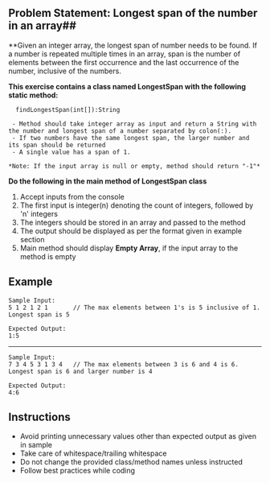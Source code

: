 ## Problem Statement: Longest span of the number in an array##

**Given an integer array, the longest span of number needs to be found. If 
a number is repeated multiple times in an array, span is the number of elements between 
the first occurrence and the last occurrence of the number, inclusive of the numbers. 

**This exercise contains a class named LongestSpan with the following static method:**

      findLongestSpan(int[]):String  
  
     - Method should take integer array as input and return a String with the number and longest span of a number separated by colon(:).
     - If two numbers have the same longest span, the larger number and its span should be returned
     - A single value has a span of 1.
     
    *Note: If the input array is null or empty, method should return "-1"* 

**Do the following in the main method of LongestSpan class**

1. Accept inputs from the console
2. The first input is integer(n) denoting the count of integers, followed by  'n' integers
3. The integers should be stored in an array and passed to the method
4. The output should be displayed as per the format given in example section 
5. Main method should display **Empty Array**, if the input array to the method is empty

## Example
    Sample Input:
    5 1 2 1 2 1       // The max elements between 1's is 5 inclusive of 1. Longest span is 5 
    
    Expected Output:
    1:5
--------------------------------------------------------
    Sample Input:
    7 3 4 5 3 1 3 4   // The max elements between 3 is 6 and 4 is 6. Longest span is 6 and larger number is 4
    
    Expected Output:
    4:6

## Instructions
- Avoid printing unnecessary values other than expected output as given in sample
- Take care of whitespace/trailing whitespace
- Do not change the provided class/method names unless instructed
- Follow best practices while coding